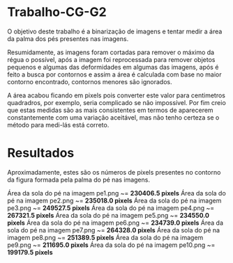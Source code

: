 # Trabalho-CG-G2
O objetivo deste trabalho é a binarização de imagens e tentar medir a área da palma dos pés presentes nas imagens.

Resumidamente, as imagens foram cortadas para remover o máximo da régua o possível, após a imagem foi reprocessada para remover objetos pequenos e algumas das deformidades em algumas das imagens, após é feito a busca por contornos e assim a área é calculada com base no maior contorno encontrado, contornos menores são ignorados. 

A área acabou ficando em pixels pois converter este valor para centimetros quadradros, por exemplo, seria complicado se não impossível. Por fim creio que estas medidas são as mais consistentes em termos de aparecerem constantemente com uma variação aceitável, mas não tenho certeza se o método para medi-lás está correto.
# Resultados
Aproximadamente, estes são os números de pixels presentes no contorno da figura formada pela palma do pé nas imagens.

Área da sola do pé na imagem pe1.png ~= **230406.5 pixels**
Área da sola do pé na imagem pe2.png ~= **235018.0 pixels**
Área da sola do pé na imagem pe3.png ~= **249527.5 pixels**
Área da sola do pé na imagem pe4.png ~= **267321.5 pixels**
Área da sola do pé na imagem pe5.png ~= **234550.0 pixels**
Área da sola do pé na imagem pe6.png ~= **234739.0 pixels**
Área da sola do pé na imagem pe7.png ~= **264328.0 pixels**
Área da sola do pé na imagem pe8.png ~= **251389.5 pixels**
Área da sola do pé na imagem pe9.png ~= **211695.0 pixels**
Área da sola do pé na imagem pe10.png ~= **199179.5 pixels**
